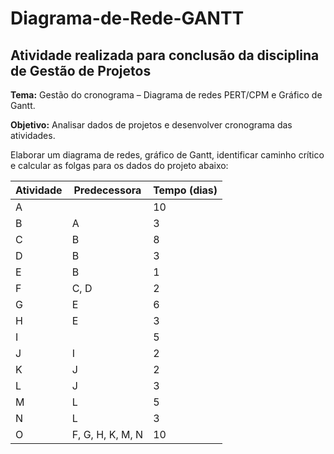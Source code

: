 # Diagrama-de-Rede-GANTT
## Atividade realizada para conclusão da disciplina de Gestão de Projetos

**Tema:** Gestão do cronograma – Diagrama de redes PERT/CPM e Gráfico de Gantt.

**Objetivo:** Analisar dados de projetos e desenvolver cronograma das atividades.

Elaborar um diagrama de redes, gráfico de Gantt, identificar caminho crítico e calcular as folgas para os
dados do projeto abaixo:

Atividade | Predecessora | Tempo (dias)
---|---|---
A | | 10
B | A | 3
C | B | 8
D | B | 3
E | B | 1
F | C, D | 2
G | E | 6
H | E | 3
I | | 5
J | I | 2
K | J | 2
L | J | 3
M | L | 5
N | L | 3
O | F, G, H, K, M, N | 10 

